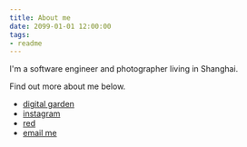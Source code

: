 ```yaml
---
title: About me
date: 2099-01-01 12:00:00
tags:
- readme
---
```


I'm a software engineer and photographer living in Shanghai.

Find out more about me below.

- [digital garden](https://dg.aluc.me)
- [instagram](https://www.instagram.com/aluc_pro)
- [red](https://www.xiaohongshu.com/user/profile/5d36a7ad0000000011028602?xhsshare=CopyLink&appuid=5d36a7ad0000000011028602&apptime=1730597633&share_id=144afafd7c8d4c37a900b09e02f6db36)
- <a href="mailto:jinxm.alucard@gmail.com">email me</a>

